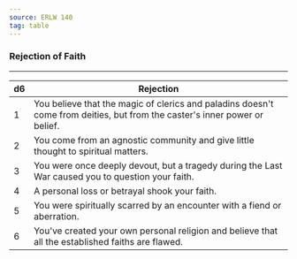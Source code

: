 ```yaml
---
source: ERLW 140
tag: table
---
```


### Rejection of Faith
---
|d6|Rejection|
|----|------------|
|1|You believe that the magic of clerics and paladins doesn't come from deities, but from the caster's inner power or belief.|
|2|You come from an agnostic community and give little thought to spiritual matters.|
|3|You were once deeply devout, but a tragedy during the Last War caused you to question your faith.|
|4|A personal loss or betrayal shook your faith.|
|5|You were spiritually scarred by an encounter with a fiend or aberration.|
|6|You've created your own personal religion and believe that all the established faiths are flawed.|
